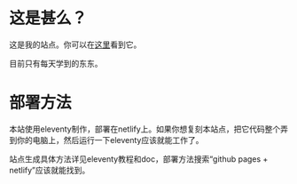 # 这是甚么？

这是我的站点。你可以在[这里](https://potatonotes.netlify.app)看到它。

目前只有每天学到的东东。

# 部署方法

本站使用eleventy制作，部署在netlify上。如果你想复刻本站点，把它代码整个弄到你的电脑上，然后运行一下eleventy应该就能工作了。

站点生成具体方法详见eleventy教程和doc，部署方法搜索“github pages + netlify”应该就能找到。
